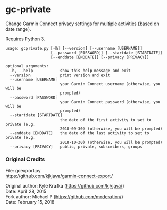 # gc-private
Change Garmin Connect privacy settings for multiple activities (based on date range).

Requires Python 3.

```
usage: gcprivate.py [-h] [--version] [--username [USERNAME]]
                    [--password [PASSWORD]] [--startdate [STARTDATE]]
                    [--enddate [ENDDATE]] [--privacy [PRIVACY]]

optional arguments:  
  -h, --help            show this help message and exit    
  --version             print version and exit  
  --username [USERNAME]  
                        your Garmin Connect username (otherwise, you will be
                        prompted)  
  --password [PASSWORD]  
                        your Garmin Connect password (otherwise, you will be
                        prompted)  
  --startdate [STARTDATE]  
                        the date of the first activity to set to private (e.g.
                        2018-09-30) (otherwise, you will be prompted)  
  --enddate [ENDDATE]   the date of the last activity to set to private (e.g.
                        2018-10-30) (otherwise, you will be prompted)  
  --privacy [PRIVACY]   public, private, subscribers, groups  
  ```

### Original Credits
File: gcexport.py  
https://github.com/kjkjava/garmin-connect-export/

Original author: Kyle Krafka (https://github.com/kjkjava/)  
Date: April 28, 2015  
Fork author: Michael P (https://github.com/moderation/)  
Date: February 15, 2018  
